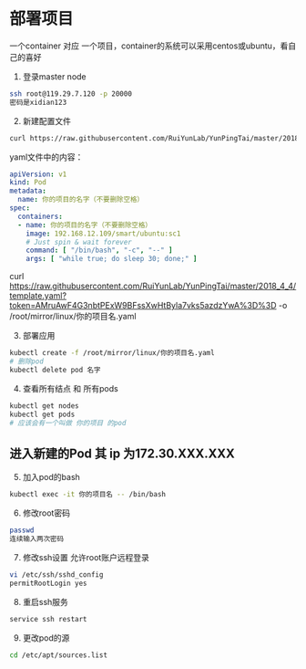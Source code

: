 # 部署项目

一个container 对应 一个项目，container的系统可以采用centos或ubuntu，看自己的喜好

1. 登录master node
```bash
ssh root@119.29.7.120 -p 20000
密码是xidian123
```

2. 新建配置文件
```bash
curl https://raw.githubusercontent.com/RuiYunLab/YunPingTai/master/2018_4_4/template.yaml?token=AMruAwF4G3nbtPExW9BFssXwHtByla7vks5azdzYwA%3D%3D -o /root/mirror/linux/你的项目名.yaml
```

yaml文件中的内容：
```yaml
apiVersion: v1
kind: Pod
metadata:
  name: 你的项目的名字（不要删除空格）
spec:
  containers:
  - name: 你的项目的名字（不要删除空格）
    image: 192.168.12.109/smart/ubuntu:sc1
    # Just spin & wait forever
    command: [ "/bin/bash", "-c", "--" ]
    args: [ "while true; do sleep 30; done;" ]
```

curl https://raw.githubusercontent.com/RuiYunLab/YunPingTai/master/2018_4_4/template.yaml?token=AMruAwF4G3nbtPExW9BFssXwHtByla7vks5azdzYwA%3D%3D -o /root/mirror/linux/你的项目名.yaml

3. 部署应用
```bash
kubectl create -f /root/mirror/linux/你的项目名.yaml
# 删除pod
kubectl delete pod 名字
```

4. 查看所有结点 和 所有pods
```bash
kubectl get nodes
kubectl get pods
# 应该会有一个叫做 你的项目 的pod
```

## 进入新建的Pod 其 ip 为172.30.XXX.XXX
5. 加入pod的bash
```bash
kubectl exec -it 你的项目名 -- /bin/bash
```

6. 修改root密码
```bash
passwd
连续输入两次密码
```

7. 修改ssh设置 允许root账户远程登录
```bash
vi /etc/ssh/sshd_config
permitRootLogin yes
```

8. 重启ssh服务
```bash
service ssh restart
```

9. 更改pod的源
```bash
cd /etc/apt/sources.list
```




